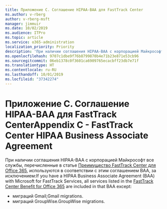```yaml
---
title: Приложение C. Соглашение HIPAA-BAA для FastTrack Center
ms.author: v-rberg
author: v-rberg-msft
manager: jimmuir
ms.date: 10/02/2019
ms.audience: ITPro
ms.topic: article
ms.service: o365-administration
localization_priority: Priority
description: 'При наличии соглашения HIPAA-BAA с корпорацией Майкрософт на использование служб FastTrack в это соглашение включаются все службы, перечисленные в списке FastTrack Center Benefit for Office 365, за исключением:'
ms.openlocfilehash: 9707c1dbe9f76b8799870b4e71b23e871e53cb96
ms.sourcegitcommit: 06eb1378c0f3601ca6909765ecacbff23db7e71f
ms.translationtype: HT
ms.contentlocale: ru-RU
ms.lasthandoff: 10/01/2019
ms.locfileid: "37342274"
---
```

# <a name="appendix-c---fasttrack-center-hipaa-business-associate-agreement"></a><span data-ttu-id="3033e-103">Приложение C. Соглашение HIPAA-BAA для FastTrack Center</span><span class="sxs-lookup"><span data-stu-id="3033e-103">Appendix C - FastTrack Center HIPAA Business Associate Agreement</span></span>

<span data-ttu-id="3033e-104">При наличии соглашения HIPAA-BAA с корпорацией Майкрософт все службы, перечисленные в статье [Преимущество FastTrack Center для Office 365](O365-fasttrack-benefit-for-office-365.md), используются в соответствии с этим соглашением BAA, за исключением:</span><span class="sxs-lookup"><span data-stu-id="3033e-104">If you have a HIPAA Business Associate Agreement (BAA) with Microsoft for FastTrack Services, all services listed in the [FastTrack Center Benefit for Office 365](O365-fasttrack-benefit-for-office-365.md) are included in that BAA except:</span></span> 
  
- <span data-ttu-id="3033e-105">миграций Gmail;</span><span class="sxs-lookup"><span data-stu-id="3033e-105">Gmail migrations.</span></span>   
- <span data-ttu-id="3033e-106">миграций GroupWise.</span><span class="sxs-lookup"><span data-stu-id="3033e-106">GroupWise migrations.</span></span>
    

